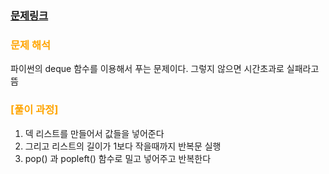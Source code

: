     
### [문제링크](https://www.acmicpc.net/problem/2164)

### <span style="color:orange"> 문제 해석 </span>
파이썬의 deque 함수를 이용해서 푸는 문제이다. 그렇지 않으면 시간초과로 실패라고 뜸

### 

### <span style="color:orange"> [풀이 과정] </span>
1. 덱 리스트를 만들어서 값들을 넣어준다
2. 그리고 리스트의 길이가 1보다 작을때까지 반복문 실행
3. pop() 과 popleft() 함수로 밀고 넣어주고 반복한다